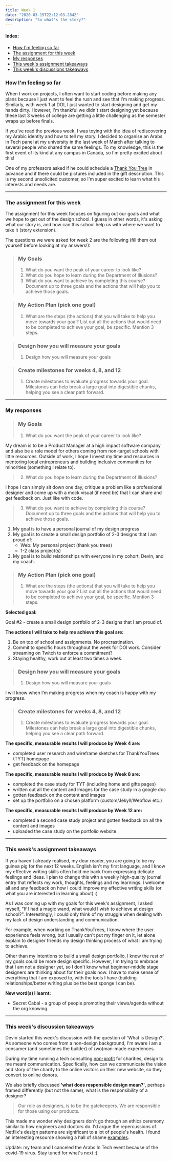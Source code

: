 ```yaml
---
title: Week 1
date: "2020-03-15T22:12:03.284Z"
description: "So what's the story?"
---
```


#### Index: 
- [How I'm feeling so far](#howAmIfeeling)
- [The assignment for this week](#assignment)
- [My responses](#responses)
- [This week's assignment takeaways](#assignmentTakeaways)
- [This week's discussions takeaways](#discussionTakeaways)

### <a name="howAmIfeeling"></a> How I'm feeling so far
When I work on projects, I often want to start coding before making any plans because I just want to feel the rush and see that I'm making progress. Similarly, with week 1 at DOI, I just wanted to start designing and get my hands dirty. However, I'm thankful we didn't start designing yet because these last 3 weeks of college are getting a little challenging as the semester wraps up before finals. 

If you've read the previous week, I was toying with the idea of rediscovering my Arabic identity and how to tell my story. I decided to organise an Arabs in Tech panel at my university in the last week of March after talking to several people who shared the same feelings. To my knowledge, this is the first event of its kind at any campus in Canada, so I'm pretty excited about this! 

One of my professors asked if he could schedule a [Thank You Tree](https://thankyoutrees.io) in advance and if there could be pictures included in the gift description. This is my second unsolicited customer, so I'm super excited to learn what his interests and needs are.

------
### <a name="assignment"></a> The assignment for this week
The assignment for this week focuses on figuring out our goals and what we hope to get out of the design school. I guess in other words, it's asking what our story is, and how can this school help us with where we want to take it (story extension).

The questions we were asked for week 2 are the following (fill them out yourself before looking at my answers!): 

>### My Goals
>1. What do you want the peak of your career to look like?
>2. What do you hope to learn during the Department of Illusions?
>3. What do you want to achieve by completing this course? Document up to three goals and the actions that will help you to achieve those goals.

>### My Action Plan (pick one goal)
>1. What are the steps (the actions) that you will take to help you move towards your goal? List out all the actions that would need to be completed to achieve your goal, be specific. Mention 3 steps. 

>### Design how you will measure your goals
>1. Design how you will measure your goals

>### Create milestones for weeks 4, 8, and 12
>1. Create milestones to evaluate progress towards your goal. Milestones can help break a large goal into digestible chunks, helping you see a clear path forward.

------
### <a name="responses"></a> My responses

>### My Goals
>1. What do you want the peak of your career to look like?

My dream is to be a Product Manager at a high impact software company and also be a role model for others coming from non-target schools with little resources. Outside of work, I hope I invest my time and resources in mentoring local entrepreneurs and building inclusive communities for minorities (something I relate to).


>2. What do you hope to learn during the Department of Illusions?

I hope I can simply sit down one day, critique a problem like a professional designer and come up with a mock visual (if need be) that I can share and get feedback on. Just like with code. 

>3. What do you want to achieve by completing this course? Document up to three goals and the actions that will help you to achieve those goals.

1. My goal is to have a personal journal of my design progress
2. My goal is to create a small design portfolio of 2-3 designs that I am proud of:
    - Web: My personal project (thank you trees)
    - 1-2 class project(s)
3. My goal is to build relationships with everyone in my cohort, Devin, and my coach.

>### My Action Plan (pick one goal)
>1. What are the steps (the actions) that you will take to help you move towards your goal? List out all the actions that would need to be completed to achieve your goal, be specific. Mention 3 steps. 


**Selected goal:**

Goal #2 - create a small design portfolio of 2-3 designs that I am proud of.

**The actions I will take to help me achieve this goal are:**
1. Be on top of school and assignments. No procrastination.
2. Commit to specific hours throughout the week for DOI work. Consider streaming on Twitch to enforce a commitment?
3. Staying healthy, work out at least two times a week.


>### Design how you will measure your goals
>1. Design how you will measure your goals

<!-- TODO: ask if he'd like to be mentioned -->
I will know when I’m making progress when my coach is happy with my progress.

>### Create milestones for weeks 4, 8, and 12
>1. Create milestones to evaluate progress towards your goal. Milestones can help break a large goal into digestible chunks, helping you see a clear path forward.

**The specific, measurable results I will produce by Week 4 are:**
  - completed user research and wireframe sketches for ThankYouTrees (TYT) homepage
  - get feedback on the homepage

**The specific, measurable results I will produce by Week 8 are:**
- completed the case study for TYT (including home and gifts pages) 
- written out all the content and images for the case study in a google doc
- gotten feedback on the content and images
- set up the portfolio on a chosen platform (custom/Jekyll/Webflow etc.)

**The specific, measurable results I will produce by Week 12 are:**
- completed a second case study project and gotten feedback on all the content and images 
- uploaded the case study on the portfolio website

------
### <a name="assignmentTakeaways"></a> This week's assignment takeaways
If you haven't already realised, my dear reader, you are going to be my guinea pig for the next 12 weeks. English isn't my first language, and I know my effective writing skills often hold me back from expressing delicate feelings and ideas. I plan to change this with a weekly high-quality journal entry that reflects my work, thoughts, feelings and my learnings. I welcome all and any feedback on how I could improve my effective writing skills (or what you are interested in learning about) :) 

As I was coming up with my goals for this week's assignment, I asked myself, "If I had a magic wand, what would I wish to achieve at design school?". Interestingly, I could only think of my struggle when dealing with my lack of design understanding and communication.

For example, when working on ThankYouTrees, I know where the user experience feels wrong, but I usually can't put my finger on it, let alone explain to designer friends my design thinking process of what I am trying to achieve. 

Other than my intentions to build a small design portfolio, I know the rest of my goals could be more design specific. However, I'm trying to embrace that I am not a designer yet, so I don't know what beginner-middle stage designers are thinking about for their goals now. I have to make sense of everything that I am exposed to, with the tools I have (building relationships/better writing plus be the best sponge I can be).

**New word(s) I learnt:**
- Secret Cabal - a group of people promoting their views/agenda without the org knowing. 

------
### <a name="discussionTakeaways"></a> This week's discussion takeaways 
Devin started this week's discussion with the question of 'What is Design?'. As someone who comes from a non-design background, I'm aware I am a consumer (and sometimes the builder) of (wo)man-made experiences.

During my time running a tech consulting [non-profit](https://developersfoundation.ca) for charities, design to me meant communication. Specifically, how can we communicate the vision and story of the charity to the online visitors on their new website, so they convert to online donors.

We also briefly discussed **'what does responsible design mean?'**, perhaps framed differently (but not the same), what is the responsibility of a designer? 

> Our role as designers, is to be the gatekeepers. We are responsible for those using our products.

This made me wonder why designers don't go through an ethics ceremony similar to how engineers and doctors do. I'd argue the repercussions of Netflix's design patterns are significant to a lot of people's health. I found an interesting resource showing a hall of shame [examples](https://twitter.com/darkpatterns).

Update: my team and I canceled the Arabs In Tech event because of the covid-19 virus. Stay tuned for what's next :)